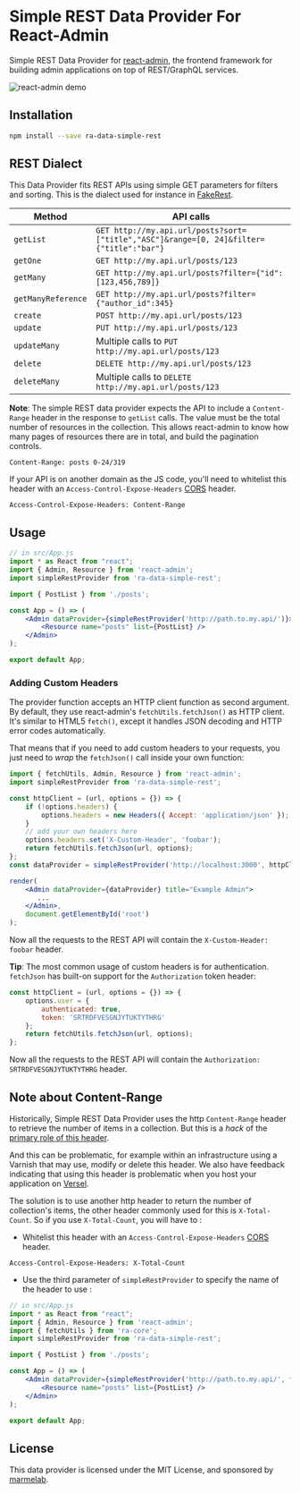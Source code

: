 # Simple REST Data Provider For React-Admin

Simple REST Data Provider for [react-admin](https://github.com/marmelab/react-admin), the frontend framework for building admin applications on top of REST/GraphQL services.

![react-admin demo](http://static.marmelab.com/react-admin.gif)

## Installation

```sh
npm install --save ra-data-simple-rest
```

## REST Dialect

This Data Provider fits REST APIs using simple GET parameters for filters and sorting. This is the dialect used for instance in [FakeRest](https://github.com/marmelab/FakeRest).

| Method             | API calls                                                                               |
| ------------------ | --------------------------------------------------------------------------------------- |
| `getList`          | `GET http://my.api.url/posts?sort=["title","ASC"]&range=[0, 24]&filter={"title":"bar"}` |
| `getOne`           | `GET http://my.api.url/posts/123`                                                       |
| `getMany`          | `GET http://my.api.url/posts?filter={"id":[123,456,789]}`                               |
| `getManyReference` | `GET http://my.api.url/posts?filter={"author_id":345}`                                  |
| `create`           | `POST http://my.api.url/posts/123`                                                      |
| `update`           | `PUT http://my.api.url/posts/123`                                                       |
| `updateMany`       | Multiple calls to `PUT http://my.api.url/posts/123`                                     |
| `delete`           | `DELETE http://my.api.url/posts/123`                                                    |
| `deleteMany`       | Multiple calls to `DELETE http://my.api.url/posts/123`                                  |

**Note**: The simple REST data provider expects the API to include a `Content-Range` header in the response to `getList` calls. The value must be the total number of resources in the collection. This allows react-admin to know how many pages of resources there are in total, and build the pagination controls.

```
Content-Range: posts 0-24/319
```

If your API is on another domain as the JS code, you'll need to whitelist this header with an `Access-Control-Expose-Headers` [CORS](https://developer.mozilla.org/en-US/docs/Web/HTTP/Access_control_CORS) header.

```
Access-Control-Expose-Headers: Content-Range
```

## Usage

```jsx
// in src/App.js
import * as React from "react";
import { Admin, Resource } from 'react-admin';
import simpleRestProvider from 'ra-data-simple-rest';

import { PostList } from './posts';

const App = () => (
    <Admin dataProvider={simpleRestProvider('http://path.to.my.api/')}>
        <Resource name="posts" list={PostList} />
    </Admin>
);

export default App;
```

### Adding Custom Headers

The provider function accepts an HTTP client function as second argument. By default, they use react-admin's `fetchUtils.fetchJson()` as HTTP client. It's similar to HTML5 `fetch()`, except it handles JSON decoding and HTTP error codes automatically.

That means that if you need to add custom headers to your requests, you just need to *wrap* the `fetchJson()` call inside your own function:

```jsx
import { fetchUtils, Admin, Resource } from 'react-admin';
import simpleRestProvider from 'ra-data-simple-rest';

const httpClient = (url, options = {}) => {
    if (!options.headers) {
        options.headers = new Headers({ Accept: 'application/json' });
    }
    // add your own headers here
    options.headers.set('X-Custom-Header', 'foobar');
    return fetchUtils.fetchJson(url, options);
};
const dataProvider = simpleRestProvider('http://localhost:3000', httpClient);

render(
    <Admin dataProvider={dataProvider} title="Example Admin">
       ...
    </Admin>,
    document.getElementById('root')
);
```

Now all the requests to the REST API will contain the `X-Custom-Header: foobar` header.

**Tip**: The most common usage of custom headers is for authentication. `fetchJson` has built-on support for the `Authorization` token header:

```js
const httpClient = (url, options = {}) => {
    options.user = {
        authenticated: true,
        token: 'SRTRDFVESGNJYTUKTYTHRG'
    };
    return fetchUtils.fetchJson(url, options);
};
```

Now all the requests to the REST API will contain the `Authorization: SRTRDFVESGNJYTUKTYTHRG` header.

## Note about Content-Range

Historically, Simple REST Data Provider uses the http `Content-Range` header to retrieve the number of items in a collection. But this is a *hack* of the [primary role of this header](https://developer.mozilla.org/en-US/docs/Web/HTTP/Headers/Content-Range).

And this can be problematic, for example within an infrastructure using a Varnish that may use, modify or delete this header. We also have feedback indicating that using this header is problematic when you host your application on [Versel](https://vercel.com/).

The solution is to use another http header to return the number of collection's items, the other header commonly used for this is `X-Total-Count`. So if you use `X-Total-Count`, you will have to :

* Whitelist this header with an `Access-Control-Expose-Headers` [CORS](https://developer.mozilla.org/en-US/docs/Web/HTTP/Access_control_CORS) header.

```
Access-Control-Expose-Headers: X-Total-Count
```

* Use the third parameter of `simpleRestProvider` to specify the name of the header to use :
  
```jsx
// in src/App.js
import * as React from "react";
import { Admin, Resource } from 'react-admin';
import { fetchUtils } from 'ra-core';
import simpleRestProvider from 'ra-data-simple-rest';

import { PostList } from './posts';

const App = () => (
    <Admin dataProvider={simpleRestProvider('http://path.to.my.api/', fetchUtils.fetchJson, 'X-Total-Count')}>
        <Resource name="posts" list={PostList} />
    </Admin>
);

export default App;
```

## License

This data provider is licensed under the MIT License, and sponsored by [marmelab](http://marmelab.com).
